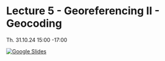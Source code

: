 # Lecture 5 - Georeferencing II - Geocoding

Th. 31.10.24 15:00 -17:00

[![Google Slides](../figs/preface.png)](https://docs.google.com/presentation/d/1Zatkm4ViMEXjS94apX1eCZyqcd7cCbVIZUSGh94ZFBk/edit?usp=sharing)
